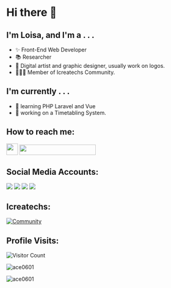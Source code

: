 # Hi there 👋 
## I'm Loisa, and I'm a . . .
- ✨ Front-End Web Developer
- 📚 Researcher
- 🎨 Digital artist and graphic designer, usually work on logos.
- 👩🏻‍💻 Member of Icreatechs Community.
## I'm currently . . .
- 🌱 learning PHP Laravel and Vue
- 🔭 working on a Timetabling System.
 
## How to reach me: 

<img src="https://i.pinimg.com/564x/b4/b9/59/b4b9599f4e8b20d7133ed668050a2251.jpg" style="height: 30px;"> <a href="mailto: eloi.celaje@gmail.com"><img src="https://img.shields.io/badge/-eloi.celaje%40gmail.com-64C2BA?" style="height:27px; width: 200px;"></a>

## Social Media Accounts:
<a href="https://instagram.com/eli_skylight"><img src="https://img.shields.io/badge/Instagram-%23E4405F.svg?&style=for-the-badge&logo=instagram&logoColor=white"></a>
<a href="https://twitter.com/silentspokesper"><img src="https://img.shields.io/badge/Twitter-%230080B5.svg?&style=for-the-badge&logo=twitter&logoColor=white"></a>
<a href="https://www.facebook.com/loisa.ac.984/"><img src="https://img.shields.io/badge/Facebook-1877F2?style=for-the-badge&logo=facebook&logoColor=white"></a>
<a href="https://www.linkedin.com/in/eloisa-celaje-6b3a1a193/"><img src="https://img.shields.io/badge/LinkedIn-%230077B5.svg?&style=for-the-badge&logo=linkedin&logoColor=white"></a>

## Icreatechs:

[![Community](https://discordapp.com/api/guilds/890526319790669895/widget.png?style=banner2)](https://discord.gg/ZYfWTSusXG)

## Profile Visits:

![Visitor Count](https://profile-counter.glitch.me/{Ace0601}/count.svg)

<p>&nbsp;<img align="left" src="https://github-readme-stats.vercel.app/api?username=ace0601&show_icons=true&locale=en" alt="ace0601" /></p>

<p><img align="center" src="https://github-readme-stats.vercel.app/api/top-langs?username=ace0601&show_icons=true&locale=en&layout=compact" alt="ace0601" /></p>

<!--
-- credits to: <a href="https://github.com/carlcastanas">Carl Castanas</a> and <a href="https://github.com/emmarcaber">Emmar Caber</a>
- 😄 Pronouns: ...
- ⚡ Fun fact: ...
-->
